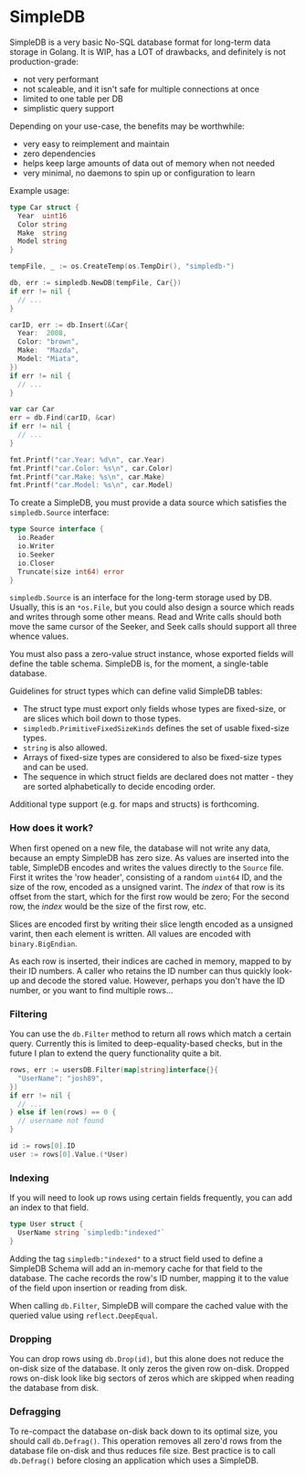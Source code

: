 # SimpleDB

SimpleDB is a very basic No-SQL database format for long-term data storage in Golang. It is WIP, has a LOT of drawbacks, and definitely is not production-grade:

- not very performant
- not scaleable, and it isn't safe for multiple connections at once
- limited to one table per DB
- simplistic query support

Depending on your use-case, the benefits may be worthwhile:

- very easy to reimplement and maintain
- zero dependencies
- helps keep large amounts of data out of memory when not needed
- very minimal, no daemons to spin up or configuration to learn


Example usage:

```go
type Car struct {
  Year  uint16
  Color string
  Make  string
  Model string
}

tempFile, _ := os.CreateTemp(os.TempDir(), "simpledb-")

db, err := simpledb.NewDB(tempFile, Car{})
if err != nil {
  // ...
}

carID, err := db.Insert(&Car{
  Year:  2008,
  Color: "brown",
  Make:  "Mazda",
  Model: "Miata",
})
if err != nil {
  // ...
}

var car Car
err = db.Find(carID, &car)
if err != nil {
  // ...
}

fmt.Printf("car.Year: %d\n", car.Year)
fmt.Printf("car.Color: %s\n", car.Color)
fmt.Printf("car.Make: %s\n", car.Make)
fmt.Printf("car.Model: %s\n", car.Model)
```

To create a SimpleDB, you must provide a data source which satisfies the `simpledb.Source` interface:

```go
type Source interface {
  io.Reader
  io.Writer
  io.Seeker
  io.Closer
  Truncate(size int64) error
}
```

`simpledb.Source` is an interface for the long-term storage used by DB. Usually, this is an `*os.File`, but you could also design a source which reads and writes through some other means. Read and Write calls should both move the same cursor of the Seeker, and Seek calls should support all three whence values.

You must also pass a zero-value struct instance, whose exported fields will define the table schema. SimpleDB is, for the moment, a single-table database.

Guidelines for struct types which can define valid SimpleDB tables:

- The struct type must export only fields whose types are fixed-size, or are slices which boil down to those types.
- `simpledb.PrimitiveFixedSizeKinds` defines the set of usable fixed-size types.
- `string` is also allowed.
- Arrays of fixed-size types are considered to also be fixed-size types and can be used.
- The sequence in which struct fields are declared does not matter - they are sorted alphabetically to decide encoding order.

Additional type support (e.g. for maps and structs) is forthcoming.

### How does it work?

When first opened on a new file, the database will not write any data, because an empty SimpleDB has zero size. As values are inserted into the table, SimpleDB encodes and writes the values directly to the `Source` file. First it writes the 'row header', consisting of a random `uint64` ID, and the size of the row, encoded as a unsigned varint. The _index_ of that row is its offset from the start, which for the first row would be zero; For the second row, the _index_ would be the size of the first row, etc.

Slices are encoded first by writing their slice length encoded as a unsigned varint, then each element is written. All values are encoded with `binary.BigEndian`.

As each row is inserted, their indices are cached in memory, mapped to by their ID numbers. A caller who retains the ID number can thus quickly look-up and decode the stored value. However, perhaps you don't have the ID number, or you want to find multiple rows...

### Filtering

You can use the `db.Filter` method to return all rows which match a certain query. Currently this is limited to deep-equality-based checks, but in the future I plan to extend the query functionality quite a bit.


```go
rows, err := usersDB.Filter(map[string]interface{}{
  "UserName": "josh89",
})
if err != nil {
  // ...
} else if len(rows) == 0 {
  // username not found
}

id := rows[0].ID
user := rows[0].Value.(*User)
```

### Indexing

If you will need to look up rows using certain fields frequently, you can add an index to that field.

```go
type User struct {
  UserName string `simpledb:"indexed"`
}
```

Adding the tag `simpledb:"indexed"` to a struct field used to define a SimpleDB Schema will add an in-memory cache for that field to the database. The cache records the row's ID number, mapping it to the value of the field upon insertion or reading from disk.

When calling `db.Filter`, SimpleDB will compare the cached value with the queried value using `reflect.DeepEqual`.

### Dropping

You can drop rows using `db.Drop(id)`, but this alone does not reduce the on-disk size of the database. It only zeros the given row on-disk. Dropped rows on-disk look like big sectors of zeros which are skipped when reading the database from disk.

### Defragging

To re-compact the database on-disk back down to its optimal size, you should call `db.Defrag()`. This operation removes all zero'd rows from the database file on-disk and thus reduces file size. Best practice is to call `db.Defrag()` before closing an application which uses a SimpleDB.
